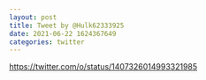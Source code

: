 ```yaml
--- 
layout: post 
title: Tweet by @Hulk62333925 
date: 2021-06-22 1624367649 
categories: twitter 
--- 
```

https://twitter.com/o/status/1407326014993321985